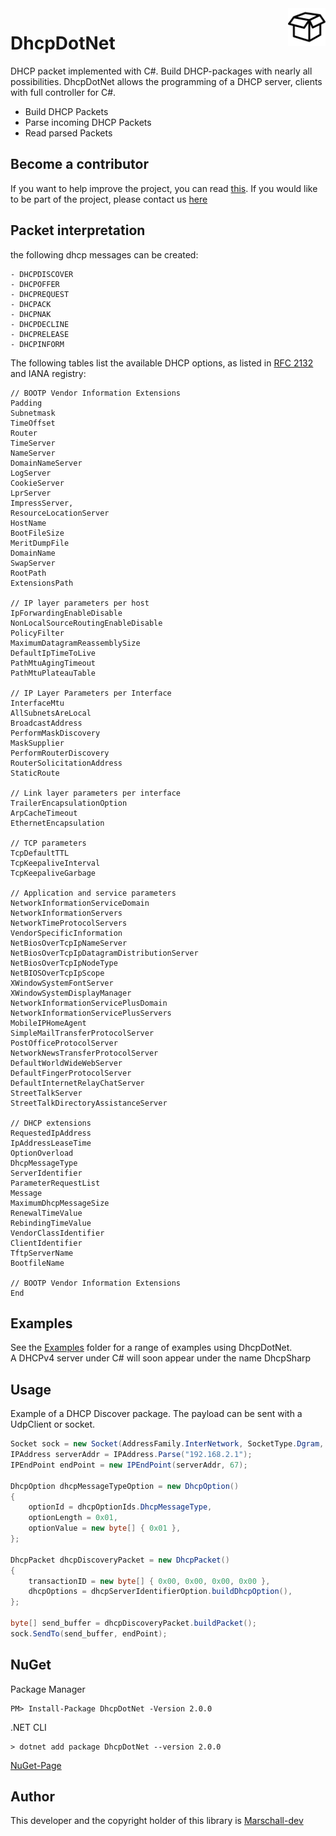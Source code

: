 <a>
    <img src="DhcpDotNet/logo.png" alt="DhcpDotNet" align="right" height="60" />
</a>

# DhcpDotNet
DHCP packet implemented with C#. Build DHCP-packages with nearly all possibilities.
DhcpDotNet allows the programming of a DHCP server, clients with full controller for C#. 

- Build DHCP Packets
- Parse incoming DHCP Packets
- Read parsed Packets

## Become a contributor
If you want to help improve the project, you can read <a href="CONTRIBUTING.md">this<a/>. If you would like to be part of the project, please contact us <a href="mailto:maxarttm@gmail.com">here</a>
 
## Packet interpretation
the following dhcp messages can be created:
```
- DHCPDISCOVER
- DHCPOFFER
- DHCPREQUEST
- DHCPACK
- DHCPNAK
- DHCPDECLINE
- DHCPRELEASE
- DHCPINFORM
```

The following tables list the available DHCP options, as listed in <a href="https://tools.ietf.org/html/rfc2132">RFC 2132</a> and IANA registry:
```
// BOOTP Vendor Information Extensions
Padding
Subnetmask
TimeOffset
Router
TimeServer
NameServer
DomainNameServer
LogServer
CookieServer
LprServer
ImpressServer,
ResourceLocationServer
HostName
BootFileSize
MeritDumpFile
DomainName
SwapServer
RootPath
ExtensionsPath

// IP layer parameters per host
IpForwardingEnableDisable
NonLocalSourceRoutingEnableDisable
PolicyFilter
MaximumDatagramReassemblySize
DefaultIpTimeToLive
PathMtuAgingTimeout
PathMtuPlateauTable

// IP Layer Parameters per Interface
InterfaceMtu
AllSubnetsAreLocal
BroadcastAddress
PerformMaskDiscovery
MaskSupplier
PerformRouterDiscovery
RouterSolicitationAddress
StaticRoute

// Link layer parameters per interface
TrailerEncapsulationOption
ArpCacheTimeout
EthernetEncapsulation

// TCP parameters
TcpDefaultTTL
TcpKeepaliveInterval
TcpKeepaliveGarbage

// Application and service parameters
NetworkInformationServiceDomain
NetworkInformationServers
NetworkTimeProtocolServers
VendorSpecificInformation
NetBiosOverTcpIpNameServer
NetBiosOverTcpIpDatagramDistributionServer
NetBiosOverTcpIpNodeType
NetBIOSOverTcpIpScope
XWindowSystemFontServer
XWindowSystemDisplayManager
NetworkInformationServicePlusDomain
NetworkInformationServicePlusServers
MobileIPHomeAgent
SimpleMailTransferProtocolServer
PostOfficeProtocolServer
NetworkNewsTransferProtocolServer
DefaultWorldWideWebServer
DefaultFingerProtocolServer
DefaultInternetRelayChatServer
StreetTalkServer
StreetTalkDirectoryAssistanceServer

// DHCP extensions
RequestedIpAddress
IpAddressLeaseTime
OptionOverload
DhcpMessageType
ServerIdentifier
ParameterRequestList
Message
MaximumDhcpMessageSize
RenewalTimeValue
RebindingTimeValue
VendorClassIdentifier
ClientIdentifier
TftpServerName
BootfileName

// BOOTP Vendor Information Extensions
End
```

## Examples
See the <a href="/DhcpDotNet/Examples/">Examples</a> folder for a range of examples using DhcpDotNet.<br>
A DHCPv4 server under C# will soon appear under the name DhcpSharp

## Usage
Example of a DHCP Discover package. The payload can be sent with a UdpClient or socket.
```csharp
Socket sock = new Socket(AddressFamily.InterNetwork, SocketType.Dgram, ProtocolType.Udp);
IPAddress serverAddr = IPAddress.Parse("192.168.2.1");
IPEndPoint endPoint = new IPEndPoint(serverAddr, 67);

DhcpOption dhcpMessageTypeOption = new DhcpOption()
{
    optionId = dhcpOptionIds.DhcpMessageType,
    optionLength = 0x01,
    optionValue = new byte[] { 0x01 },
};

DhcpPacket dhcpDiscoveryPacket = new DhcpPacket()
{
    transactionID = new byte[] { 0x00, 0x00, 0x00, 0x00 },
    dhcpOptions = dhcpServerIdentifierOption.buildDhcpOption(),
};

byte[] send_buffer = dhcpDiscoveryPacket.buildPacket();
sock.SendTo(send_buffer, endPoint);

```

## NuGet
Package Manager
```
PM> Install-Package DhcpDotNet -Version 2.0.0
```

.NET CLI
```
> dotnet add package DhcpDotNet --version 2.0.0
```
<a href="https://www.nuget.org/packages/DhcpDotNet/">NuGet-Page</a>

## Author
This developer and the copyright holder of this library is <a href="https://github.com/Marschall-dev">Marschall-dev</a>
